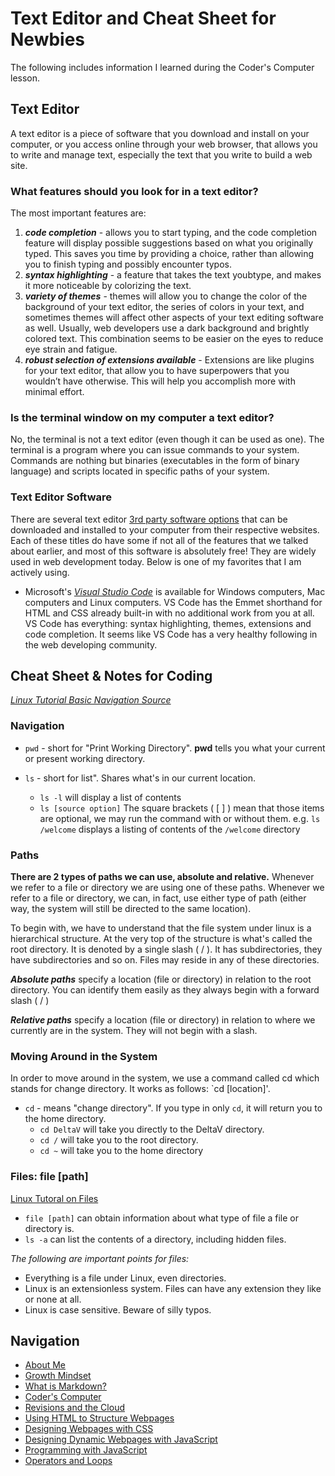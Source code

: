 # Text Editor and Cheat Sheet for Newbies

The following includes information I learned during the Coder's Computer lesson.

## **Text Editor**

A text editor is a piece of software that you download and install on your computer, or you access online through your web browser, that allows you to write and manage text, especially the text that you write
to build a web site.

### **What features should you look for in a text editor?**  

The most important features are:

1. ***code completion*** - allows you to start typing, and the code completion feature will display possible suggestions based on what you originally typed. This saves you time by providing a choice, rather than allowing
you to finish typing and possibly encounter typos.
2. ***syntax highlighting*** - a feature that takes the text youbtype, and makes it more noticeable by colorizing the text.
3. ***variety of themes*** - themes will allow you to change the color of the background of your text editor, the series of colors in your text,
and sometimes themes will affect other aspects of your text editing software as well. Usually, web developers use a dark background and brightly colored text. This combination seems to be easier on the eyes to reduce eye strain and fatigue.
4. ***robust selection of extensions available*** - Extensions are like  plugins for your text editor, that allow you to have superpowers that
you wouldn’t have otherwise. This will help you accomplish more with minimal effort.

### **Is the terminal window on my computer a text editor?**

No, the terminal is not a text editor (even though it can be used as one). The terminal is a program where you can issue commands to your system. Commands are nothing but binaries (executables in the form of binary language) and scripts located in specific paths of your system.

### Text Editor Software

There are several text editor [3rd party software options](https://kinsta.com/blog/free-html-editor/) that can be downloaded and installed to your computer from their respective websites. Each of these titles do have some if not all of the features that we talked
about earlier, and most of this software is absolutely free! They are widely used in web development today. Below is one of my favorites that I am actively using.

- Microsoft's *[Visual Studio Code](https://code.visualstudio.com/)* is available for Windows computers, Mac computers and Linux computers. VS Code has the Emmet shorthand for HTML and CSS
already built-in with no additional work from you at all. VS Code has everything: syntax highlighting, themes, extensions and code completion. It seems like VS Code has a very healthy following in the
web developing community.

## Cheat Sheet & Notes for Coding

*[Linux Tutorial Basic Navigation Source](https://ryanstutorials.net/linuxtutorial/navigation.php)*

### Navigation

- `pwd` - short for "Print Working Directory". **pwd** tells you what your current or present working directory.

- `ls` - short for list".  Shares what's in our current location.
  - `ls -l` will display a list of contents
  - `ls [source option]` The square brackets ( [ ] ) mean that those items are optional, we may run the command with or without them. e.g.  `ls /welcome` displays a listing of contents of the `/welcome` directory

### Paths

**There are 2 types of paths we can use, absolute and relative.**
Whenever we refer to a file or directory we are using one of these paths. Whenever we refer to a file or directory, we can, in fact, use either type of path (either way, the system will still be directed to the same location).

To begin with, we have to understand that the file system under linux is a hierarchical structure. At the very top of the structure is what's called the root directory. It is denoted by a single slash ( / ). It has subdirectories, they have subdirectories and so on. Files may reside in any of these directories.

***Absolute paths*** specify a location (file or directory) in relation to the root directory. You can identify them easily as they always begin with a forward slash ( / )

***Relative paths*** specify a location (file or directory) in relation to where we currently are in the system. They will not begin with a slash.

### Moving Around in the System

In order to move around in the system, we use a command called cd which stands for change directory. It works as follows: `cd [location]'.

- `cd` - means "change directory". If you type in only  `cd`, it will return you to the home directory.
  - `cd DeltaV` will take you directly to the DeltaV directory.
  - `cd /` will take you to the root directory.
  - `cd ~` will take you to the home directory
  
### Files: file [path]

[Linux Tutoral on Files](https://ryanstutorials.net/linuxtutorial/aboutfiles.php)

- `file [path]` can obtain information about what type of file a file or directory is.
- `ls -a` can list the contents of a directory, including hidden files.

*The following are important points for files:*

- Everything is a file under Linux, even directories.
- Linux is an extensionless system. Files can have any extension they like or none at all.
- Linux is case sensitive. Beware of silly typos.

## Navigation
- [About Me](/README.md)
- [Growth Mindset](/Growth_Mindset.md)
- [What is Markdown?](/Learning_Markdown.md)
- [Coder's Computer](/CodersComputer.md)
- [Revisions and the Cloud](/RevisionsandCloud.md)
- [Using HTML to Structure Webpages](/HTML_Structure.md)
- [Designing Webpages with CSS](/designing_with_CSS.md)
- [Designing Dynamic Webpages with JavaScript](/Dynamic_Web_Pages_with_JavaScript.md)
- [Programming with JavaScript](/Programming_With_JavaScript.md)
- [Operators and Loops](/Operators_and_Loops.md) 
